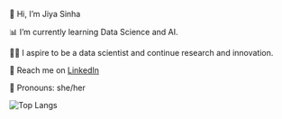 👋 Hi, I’m Jiya Sinha

📊 I’m currently learning Data Science and AI.

👩‍🔬 I aspire to be a data scientist and continue research and innovation.

 💬 Reach me on [LinkedIn](https://www.linkedin.com/in/jiyasinha/)
 
 🎀 Pronouns: she/her


![Top Langs](https://github-readme-stats.vercel.app/api/top-langs/?username=sinhajiya&layout=compact&theme=dark&hide_border=true)

<!---
sinhajiya/sinhajiya is a ✨ special ✨ repository because its `README.md` (this file) appears on your GitHub profile.
You can click the Preview link to take a look at your changes.
--->
